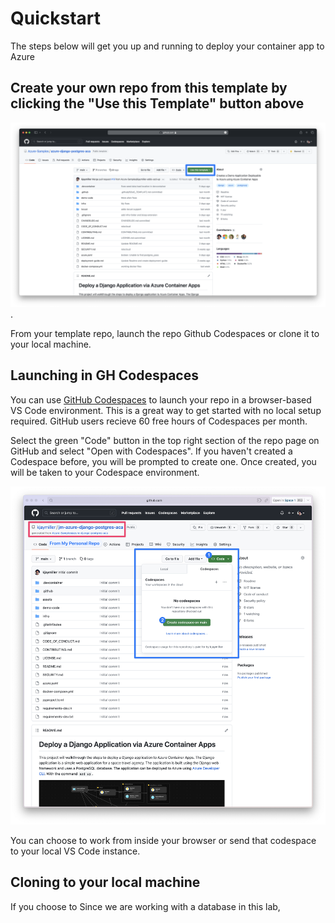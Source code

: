 # Quickstart

The steps below will get you up and running to deploy your container app to Azure

## Create your own repo from this template by clicking the "Use this Template" button above

![The green "Use this Template" button in the top right section of the repo page on GitHub](../assets/use-this-template.png).

From your template repo, launch the repo Github Codespaces or clone it to your local machine.

## Launching in GH Codespaces

You can use [GitHub Codespaces](http://aka.ms/codespaces) to launch your repo in a browser-based VS Code environment. This is a great way to get started with no local setup required. GitHub users recieve 60 free hours of Codespaces per month.

Select the green "Code" button in the top right section of the repo page on GitHub and select "Open with Codespaces". If you haven't created a Codespace before, you will be prompted to create one. Once created, you will be taken to your Codespace environment.

![Create a Codespace](../assets/create%20a%20codespace.png)

You can choose to work from inside your browser or send that codespace to your local VS Code instance.

## Cloning to your local machine

If you choose to Since we are working with a database in this lab, 


